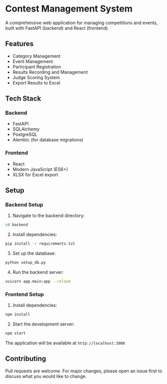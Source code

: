 # Contest Management System

A comprehensive web application for managing competitions and events, built with FastAPI (backend) and React (frontend).

## Features

- Category Management
- Event Management
- Participant Registration
- Results Recording and Management
- Judge Scoring System
- Export Results to Excel

## Tech Stack

### Backend
- FastAPI
- SQLAlchemy
- PostgreSQL
- Alembic (for database migrations)

### Frontend
- React
- Modern JavaScript (ES6+)
- XLSX for Excel export

## Setup

### Backend Setup
1. Navigate to the backend directory:
```bash
cd backend
```

2. Install dependencies:
```bash
pip install -r requirements.txt
```

3. Set up the database:
```bash
python setup_db.py
```

4. Run the backend server:
```bash
uvicorn app.main:app --reload
```

### Frontend Setup
1. Install dependencies:
```bash
npm install
```

2. Start the development server:
```bash
npm start
```

The application will be available at `http://localhost:3000`

## Contributing

Pull requests are welcome. For major changes, please open an issue first to discuss what you would like to change.

